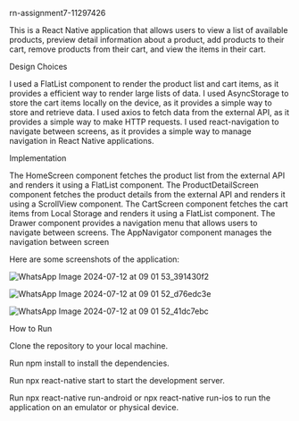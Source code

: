 rn-assignment7-11297426

This is a React Native application that allows users to view a list of available products, preview detail information about a product, add products to their cart, remove products from their cart, and view the items in their cart.

Design Choices

I used a FlatList component to render the product list and cart items, as it provides a efficient way to render large lists of data.
I used AsyncStorage to store the cart items locally on the device, as it provides a simple way to store and retrieve data.
I used axios to fetch data from the external API, as it provides a simple way to make HTTP requests.
I used react-navigation to navigate between screens, as it provides a simple way to manage navigation in React Native applications.

Implementation

The HomeScreen component fetches the product list from the external API and renders it using a FlatList component.
The ProductDetailScreen component fetches the product details from the external API and renders it using a ScrollView component.
The CartScreen component fetches the cart items from Local Storage and renders it using a FlatList component.
The Drawer component provides a navigation menu that allows users to navigate between screens.
The AppNavigator component manages the navigation between screen

Here are some screenshots of the application:

![WhatsApp Image 2024-07-12 at 09 01 53_391430f2](https://github.com/user-attachments/assets/62b9bfa9-737a-4686-a2e2-a8738d35a3ca)

![WhatsApp Image 2024-07-12 at 09 01 52_d76edc3e](https://github.com/user-attachments/assets/b9e8be2c-abea-409c-88ff-89417d785e89)

![WhatsApp Image 2024-07-12 at 09 01 52_41dc7ebc](https://github.com/user-attachments/assets/bd4b69c6-c423-40d0-83fd-c24082fc5558)

How to Run

Clone the repository to your local machine.

Run npm install to install the dependencies.

Run npx react-native start to start the development server.

Run npx react-native run-android or npx react-native run-ios to run the application on an emulator or physical device.


